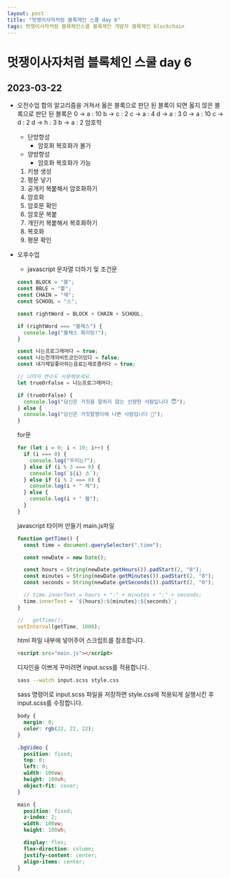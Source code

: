 ```yaml
---
layout: post
title: "멋쟁이사자처럼 블록체인 스쿨 day 6"
tags: 멋쟁이사자처럼 블록체인스쿨 블록체인 개발자 블록체인 blockchain
---
```


# 멋쟁이사자처럼 블록체인 스쿨 day 6

## 2023-03-22

<style>
  .content {
    font-size : 18px;
  }
</style>

- 오전수업
  합의 알고리즘을 거쳐서 옳은 블록으로 판단 된 블록이 되면 옳지 않은 블록으로 판단 된 블록은
  0 → a : 10
  b → c : 2
  c → a : 4
  d → a : 3
  0 → a : 10
  c → d : 2
  d → h : 3
  b → a : 2
  암호학
  - 단방향성
    - 암호화 복호화가 불가
  - 양방향성
    - 암호화 복호화가 가능
  1. 키쌍 생성
  2. 평문 넣기
  3. 공개키 복붙해서 암호화하기
  4. 암호화
  5. 암호문 확인
  6. 암호문 복붙
  7. 개인키 복붙해서 복호화하기
  8. 복호화
  9. 평문 확인
- 오후수업

  - javascript 문자열 더하기 및 조건문

  ```jsx
  const BLOCK = "블";
  const BBLE = "쁠";
  const CHAIN = "체";
  const SCHOOL = "스";

  const rightWord = BLOCK + CHAIN + SCHOOL;

  if (rightWord === "블체스") {
    console.log("블체스 화이팅!");
  }
  ```

  ```jsx
  const 나는프로그래머다 = true;
  const 나는천개의비트코인이있다 = false;
  const 내가제일좋아하는음료는제로콜라다 = true;

  // 나머지 변수도 사용해보세요.
  let trueOrFalse = 나는프로그래머다;

  if (trueOrFalse) {
    console.log("당신은 거짓을 말하지 않는 선량한 사람입니다 😇");
  } else {
    console.log("당신은 거짓말쟁이에 나쁜 사람입니다 🤬");
  }
  ```

  for문

  ```jsx
  for (let i = 0; i < 10; i++) {
    if (i === 0) {
      console.log("우리는?");
    } else if (i % 3 === 0) {
      console.log(`${i} 스`);
    } else if (i % 2 === 0) {
      console.log(i + " 체");
    } else {
      console.log(i + " 블");
    }
  }
  ```

  javascript 타이머 만들기 main.js파일

  ```jsx
  function getTime() {
    const time = document.querySelector(".time");

    const newDate = new Date();

    const hours = String(newDate.getHours()).padStart(2, "0");
    const minutes = String(newDate.getMinutes()).padStart(2, "0");
    const seconds = String(newDate.getSeconds()).padStart(2, "0");

    // time.innerText = hours + ":" + minutes + ":" + seconds;
    time.innerText = `${hours}:${minutes}:${seconds}`;
  }

  //   getTime();
  setInterval(getTime, 1000);
  ```

  html 파일 내부에 넣어주어 스크립트를 참조합니다.

  ```html
  <script src="main.js"></script>
  ```

  디자인을 이쁘게 꾸미려면 input.scss를 적용합니다.

  ```bash
  sass --watch input.scss style.css
  ```

  sass 명령어로 input.scss 파일을 저장하면 style.css에 적용되게 실행시킨 후 input.scss를 수정합니다.

  ```css
  body {
    margin: 0;
    color: rgb(22, 22, 22);
  }

  .bgVideo {
    position: fixed;
    top: 0;
    left: 0;
    width: 100vw;
    height: 100vh;
    object-fit: cover;
  }

  main {
    position: fixed;
    z-index: 2;
    width: 100vw;
    height: 100vh;

    display: flex;
    flex-direction: column;
    justify-content: center;
    align-items: center;
  }
  ```
